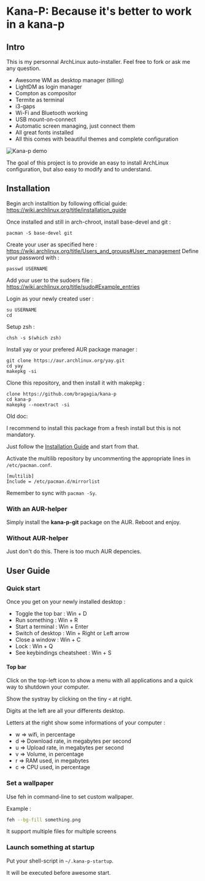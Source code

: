 # Kana-P: Because it's better to work in a kana-p

## Intro

This is my personnal ArchLinux auto-installer. Feel free to fork or ask me any question.


- Awesome WM as desktop manager (tilling)
- LightDM as login manager
- Compton as compositor
- Termite as terminal
- i3-gaps
- Wi-Fi and Bluetooth working
- USB mount-on-connect
- Automatic screen managing, just connect them
- All great fonts installed
- All this comes with beautiful themes and complete configuration

![Kana-p demo](http://i.imgur.com/ScrXe7A.png)

The goal of this project is to provide an easy to install ArchLinux configuration, but also easy to modify and to understand.

## Installation

Begin arch installtion by following official guide: https://wiki.archlinux.org/title/installation_guide

Once installed and still in arch-chroot, install base-devel and git :
```
pacman -S base-devel git
```

Create your user as specified here : https://wiki.archlinux.org/title/Users_and_groups#User_management
Define your password with :
```
passwd USERNAME
```

Add your user to the sudoers file : https://wiki.archlinux.org/title/sudo#Example_entries

Login as your newly created user :
```
su USERNAME
cd
```

Setup zsh :
```
chsh -s $(which zsh)
```

Install yay or your prefered AUR package manager :
```
git clone https://aur.archlinux.org/yay.git
cd yay
makepkg -si
```

Clone this repository, and then install it with makepkg :
```
clone https://github.com/bragagia/kana-p
cd kana-p
makepkg --noextract -si
```

Old doc:

I recommend to install this package from a fresh install but this is not mandatory.

Just follow the [Installation Guide](https://wiki.archlinux.org/index.php/Installation_guide) and start from that.

Activate the multilib repository by uncommenting the appropriate lines in `/etc/pacman.conf`.

```
[multilib]
Include = /etc/pacman.d/mirrorlist
```

Remember to sync with `pacman -Sy`.

### With an AUR-helper

Simply install the **kana-p-git** package on the AUR. Reboot and enjoy.

### Without AUR-helper

Just don't do this. There is too much AUR depencies.

## User Guide

### Quick start

Once you get on your newly installed desktop :
- Toggle the top bar : Win + D
- Run something : Win + R
- Start a terminal : Win + Enter
- Switch of desktop : Win + Right or Left arrow
- Close a window : Win + C
- Lock : Win + Q
- See keybindings cheatsheet : Win + S

#### Top bar
Click on the top-left icon to show a menu with all applications and a quick way to shutdown your computer.

Show the systray by clicking on the tiny `<` at right.

Digits at the left are all your differents desktop.

Letters at the right show some informations of your computer :
- w => wifi, in percentage
- d => Download rate, in megabytes per second
- u => Upload rate, in megabytes per second
- v => Volume, in percentage
- r => RAM used, in megabytes
- c => CPU used, in percentage

### Set a wallpaper

Use feh in command-line to set custom wallpaper.

Example :

```bash
feh --bg-fill something.png
```

It support multiple files for multiple screens

### Launch something at startup

Put your shell-script in `~/.kana-p-startup`.

It will be executed before awesome start.
